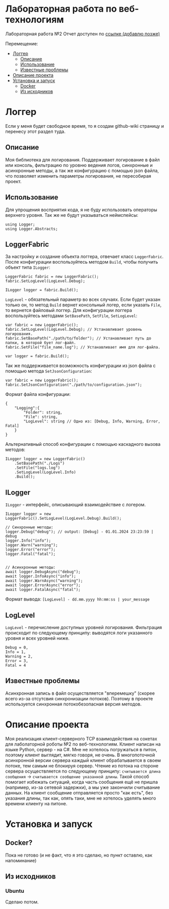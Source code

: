 # Лабораторная работа по веб-технологиям
Лабораторная работа №2
Отчет доступен по [ссылке (добавлю позже)](http://127.0.0.1:80)


Перемещение:
- [Логгер](#логгер)
    - [Описание](#описание)
    - [Использование](#использование)
    - [Известные проблемы](#известные-проблемы)
- [Описание проекта](#описание-проекта)
- [Установка и запуск](#установка-и-запуск)
    - [Docker](#docker)
    - [Из исходников](#из-исходников)

# Логгер
Если у меня будет свободное время, то я создам github-wiki страницу и перенесу этот раздел туда.

## Описание
Моя библиотека для логирования. Поддерживает логирование в файл или консоль, фильтрацию по уровню ведения логов, синхронные и асинхронные методы, а так же конфигурацию с помощью json файла, что позволяет изменить параметры логирования, не пересобирая проект.

## Использование
Для упрощения восприятия кода, я не буду использовать операторы верхнего уровня. Так же не будут указываться неймспейсы:
```
using Logger;
using Logger.Abstracts;
```

LoggerFabric
--- 
За настройку и создание объекта логгера, отвечает класс ```LoggerFabric```. После конфигурации воспользуйтесь методом ```Build```, чтобы 
получить объект типа ```ILogger```:
```
LoggerFabric fabric = new LoggerFabric();
fabric.SetLogLevel(LogLevel.Debug);

ILogger logger = fabric.Build();
```

```LogLevel``` - обязательный параметр во всех случаях. Если будет указан только он, то метод ```Build``` вернет консольный логер, если указать ```File```, то вернется файловый логгер.
Для конфигурации логгера воспользуйтесь методами ```SetBasePath```, ```SetFile```, ```SetLogLevel```:
```
var fabric = new LoggerFabric();
fabric.SetLogLevel(LogLevel.Debug); // Устанавливает уровень логирования.
fabric.SetBasePath("./path/to/folder"); // Устанавливает путь до папки, в которой бует лог-файл.
fabric.SetFile("file_name.log"); // Устанавливает имя для лог-файла.

var logger = fabric.Build();
```

Так же поддерживается возможность конфигурации из json файла с помощью метода ```SetJsonConfiguration```:
```
var fabric = new LoggerFabric();
fabric.SetJsonConfiguration("./path/to/configuration.json");
```

Формат файла конфигурации:
```
{
    "Logging":{
        "Folder": string,
        "File": string,
        "LogLevel": string // Одно из: [Debug, Info, Warning, Error, Fatal]
    }
}
```

Альтернативный способ конфигурации с помощью каскадного вызова методов:
```
ILogger logger = new LoggerFabric()
    .SetBasePath("./Logs")
    .SetFile("logs.log")
    .SetLogLevel(LogLevel.Info)
    .Build();
```

ILogger
---
```ILogger``` - интерфейс, описывающий взаимодействие с логером.
```
ILogger logger = new LoggerFabric().SetLogLevel(LogLevel.Debug).Build();

// Синхронные методы:
logger.Debug("debug"); // output: [Debug] - 01.01.2024 23:23:59 | debug
logger.Info("info");
logger.Warn("warning");
logger.Error("error");
logger.Fatal("fatal");


// Асинхронные методы:
await logger.DebugAsync("debug");
await logger.InfoAsync("info");
await logger.WarnAsync("warning");
await logger.ErrorAsync("error");
await logger.FatalAsync("fatal");
```
Формат вывода: ```[LogLevel] - dd.mm.yyyy hh:mm:ss | your_message```

LogLevel
---
```LogLevel``` - перечисление доступных уровней логирования. Фильтрация происходит по следующему принципу: выводятся логи указанного уровня и всех уровней ниже.
```
Debug = 0,
Info = 1,
Warning = 2,
Error = 3,
Fatal = 4
```

## Известные проблемы
Асинхронная запись в файл осуществляется "вперемешку" (скорее всего из-за отсутсвия синхронизации потоков). Поэтому в проекте используется синхронная потокобезопасная версия методов.

# Описание проекта
Моя реализация клиент-серверного TCP взаимодействия на сокетах для лаболаторной роботы №2 по веб-технологиям. Клиент написан на языке Python, сервер - на C#. Мне не хотелось погружаться в питон, поэтому клиент выглядит, мягко говоря, не очень. В многопоточной асинхронной версии сервера каждый клиент обрабатывается в своем потоке, тем самым не блокируя сервер. Чтение из потока на стороне сервера осуществляется по следующему принципу: ```считывается длина сообщения``` -> ```считывается сообщение указанной длины```. Такой способ помогает избежать ситуаций, когда часть сообщения ещё не пришла (например, из-за сетевой задержки), а мы уже закончили считывание данных. На клиент сообщение отправляется просто "как есть", без указания длины, так как, опять таки, мне не хотелось уделять много времени клиенту на питоне.

# Установка и запуск
## Docker?
Пока не готово (и не факт, что я это сделаю, но пункт оставлю, как напоминание)
## Из исходников
### Ubuntu
Сделаю потом.

